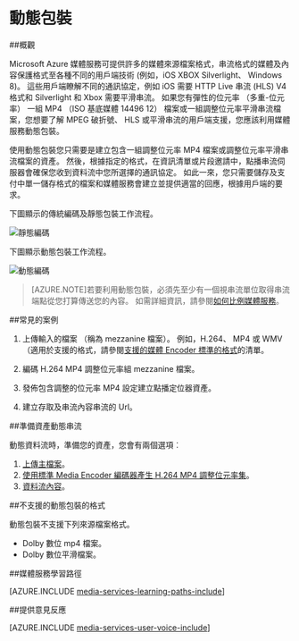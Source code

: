 <properties
    pageTitle="動態包裝概觀 |Microsoft Azure"
    description="主題提供和動態包裝的概觀。"
    authors="Juliako"
    manager="erikre"
    editor=""
    services="media-services"
    documentationCenter=""/>

<tags
    ms.service="media-services"
    ms.workload="media"
    ms.tgt_pltfrm="na"
    ms.devlang="na"
    ms.topic="article"
    ms.date="10/24/2016" 
    ms.author="juliako"/>


# <a name="dynamic-packaging"></a>動態包裝

##<a name="overview"></a>概觀

Microsoft Azure 媒體服務可提供許多的媒體來源檔案格式，串流格式的媒體及內容保護格式至各種不同的用戶端技術 (例如，iOS XBOX Silverlight、 Windows 8)。 這些用戶端瞭解不同的通訊協定，例如 iOS 需要 HTTP Live 串流 (HLS) V4 格式和 Silverlight 和 Xbox 需要平滑串流。 如果您有彈性的位元率 （多重-位元率） 一組 MP4 （ISO 基底媒體 14496 12） 檔案或一組調整位元率平滑串流檔案，您想要了解 MPEG 破折號、 HLS 或平滑串流的用戶端支援，您應該利用媒體服務動態包裝。

使用動態包裝您只需要是建立包含一組調整位元率 MP4 檔案或調整位元率平滑串流檔案的資產。 然後，根據指定的格式，在資訊清單或片段邀請中，點播串流伺服器會確保您收到資料流中您所選擇的通訊協定。 如此一來，您只需要儲存及支付中單一儲存格式的檔案和媒體服務會建立並提供適當的回應，根據用戶端的要求。

下圖顯示的傳統編碼及靜態包裝工作流程。

![靜態編碼](./media/media-services-dynamic-packaging-overview/media-services-static-packaging.png)

下圖顯示動態包裝工作流程。

![動態編碼](./media/media-services-dynamic-packaging-overview/media-services-dynamic-packaging.png)


>[AZURE.NOTE]若要利用動態包裝，必須先至少有一個視串流單位取得串流端點從您打算傳送您的內容。 如需詳細資訊，請參閱[如何比例媒體服務](media-services-portal-manage-streaming-endpoints.md)。

##<a name="common-scenario"></a>常見的案例

1. 上傳輸入的檔案 （稱為 mezzanine 檔案）。 例如，H.264、 MP4 或 WMV （適用於支援的格式，請參閱[支援的媒體 Encoder 標準的格式](media-services-media-encoder-standard-formats.md)的清單。

1. 編碼 H.264 MP4 調整位元率組 mezzanine 檔案。

1. 發佈包含調整的位元率 MP4 設定建立點播定位器資產。

1. 建立存取及串流內容串流的 Url。


##<a name="preparing-assets-for-dynamic-streaming"></a>準備資產動態串流

動態資料流時，準備您的資產，您會有兩個選項︰

1. [上傳主檔案](media-services-dotnet-upload-files.md)。
2. [使用標準 Media Encoder 編碼器產生 H.264 MP4 調整位元率集](media-services-dotnet-encode-with-media-encoder-standard.md)。
3. [資料流內容](media-services-deliver-content-overview.md)。


##<a id="unsupported_formats"></a>不支援的動態包裝的格式

動態包裝不支援下列來源檔案格式。

- Dolby 數位 mp4 檔案。
- Dolby 數位平滑檔案。

##<a name="media-services-learning-paths"></a>媒體服務學習路徑

[AZURE.INCLUDE [media-services-learning-paths-include](../../includes/media-services-learning-paths-include.md)]

##<a name="provide-feedback"></a>提供意見反應

[AZURE.INCLUDE [media-services-user-voice-include](../../includes/media-services-user-voice-include.md)]
